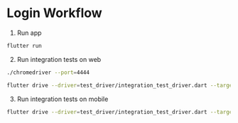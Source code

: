 # Login Workflow

1. Run app

```bash
flutter run
```

2. Run integration tests on web

```bash
./chromedriver --port=4444

flutter drive --driver=test_driver/integration_test_driver.dart --target=integration_test/app_test.dart -d web-server --no-headless
```

3. Run integration tests on mobile

```bash
flutter drive --driver=test_driver/integration_test_driver.dart --target=integration_test/app_test.dart
```
